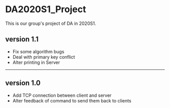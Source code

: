 # DA2020S1_Project
This is our group's project of DA in 2020S1.


## version 1.1
- Fix some algorithm bugs
- Deal with primary key conflict
- Alter printing in Server

___

## version 1.0
- Add TCP connection between client and server
- Alter feedback of command to send them back to clients

